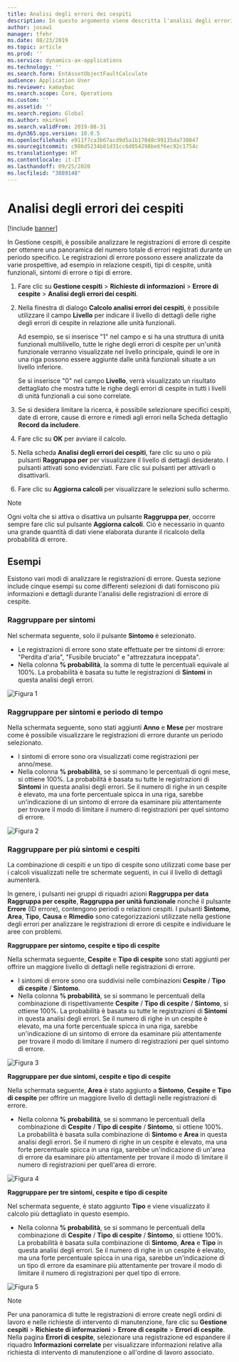 ```yaml
---
title: Analisi degli errori dei cespiti
description: In questo argomento viene descritta l'analisi degli errori di cespite in Gestione cespiti.
author: josaw1
manager: tfehr
ms.date: 08/23/2019
ms.topic: article
ms.prod: ''
ms.service: dynamics-ax-applications
ms.technology: ''
ms.search.form: EntAssetObjectFaultCalculate
audience: Application User
ms.reviewer: kamaybac
ms.search.scope: Core, Operations
ms.custom: ''
ms.assetid: ''
ms.search.region: Global
ms.author: mkirknel
ms.search.validFrom: 2019-08-31
ms.dyn365.ops.version: 10.0.5
ms.openlocfilehash: e911f7ca3b67acd9d5a1b170d8c99135da730847
ms.sourcegitcommit: c986d5234b81d31cc6d054298be6f6ec92c1754c
ms.translationtype: HT
ms.contentlocale: it-IT
ms.lasthandoff: 09/25/2020
ms.locfileid: "3889148"
---
```

# <a name="asset-fault-analysis"></a>Analisi degli errori dei cespiti

[!include [banner](../../includes/banner.md)]

 

In Gestione cespiti, è possibile analizzare le registrazioni di errore di cespite per ottenere una panoramica del numero totale di errori registrati durante un periodo specifico. Le registrazioni di errore possono essere analizzate da varie prospettive, ad esempio in relazione cespiti, tipi di cespite, unità funzionali, sintomi di errore o tipi di errore.

1. Fare clic su **Gestione cespiti** > **Richieste di informazioni** > **Errore di cespite** > **Analisi degli errori dei cespiti**.

2. Nella finestra di dialogo **Calcolo analisi errori dei cespiti**, è possibile utilizzare il campo **Livello** per indicare il livello di dettagli delle righe degli errori di cespite in relazione alle unità funzionali. 

    Ad esempio, se si inserisce "1" nel campo e si ha una struttura di unità funzionali multilivello, tutte le righe degli errori di cespite per un'unità funzionale verranno visualizzate nel livello principale, quindi le ore in una riga possono essere aggiunte dalle unità funzionali situate a un livello inferiore. 
        
    Se si inserisce "0" nel campo **Livello**, verrà visualizzato un risultato dettagliato che mostra tutte le righe degli errori di cespite in tutti i livelli di unità funzionali a cui sono correlate.

3. Se si desidera limitare la ricerca, è possibile selezionare specifici cespiti, date di errore, cause di errore e rimedi agli errori nella Scheda dettaglio **Record da includere**.

4. Fare clic su **OK** per avviare il calcolo.

5. Nella scheda **Analisi degli errori dei cespiti**, fare clic su uno o più pulsanti **Raggruppa per** per visualizzare il livello di dettagli desiderato. I pulsanti attivati sono evidenziati. Fare clic sui pulsanti per attivarli o disattivarli.

6. Fare clic su **Aggiorna calcoli** per visualizzare le selezioni sullo schermo. 

>[!NOTE]
>Ogni volta che si attiva o disattiva un pulsante **Raggruppa per**, occorre sempre fare clic sul pulsante **Aggiorna calcoli**. Ciò è necessario in quanto una grande quantità di dati viene elaborata durante il ricalcolo della probabilità di errore.

## <a name="examples"></a>Esempi

Esistono vari modi di analizzare le registrazioni di errore. Questa sezione include cinque esempi su come differenti selezioni di dati forniscono più informazioni e dettagli durante l'analisi delle registrazioni di errore di cespite.

### <a name="group-by-symptoms"></a>Raggruppare per sintomi

Nel schermata seguente, solo il pulsante **Sintomo** è selezionato.

- Le registrazioni di errore sono state effettuate per tre sintomi di errore: "Perdita d'aria", "Fusibile bruciato" e "attrezzatura inceppata".  
- Nella colonna **% probabilità**, la somma di tutte le percentuali equivale al 100%. La probabilità è basata su tutte le registrazioni di **Sintomi** in questa analisi degli errori.

![Figura 1](media/06-controlling-and-reporting.png)

### <a name="group-by-symptoms-and-time-period"></a>Raggruppare per sintomi e periodo di tempo

Nella schermata seguente, sono stati aggiunti **Anno** e **Mese** per mostrare come è possibile visualizzare le registrazioni di errore durante un periodo selezionato.

- I sintomi di errore sono ora visualizzati come registrazioni per anno/mese.  
- Nella colonna **% probabilità**, se si sommano le percentuali di ogni mese, si ottiene 100%. La probabilità è basata su tutte le registrazioni di **Sintomi** in questa analisi degli errori. Se il numero di righe in un cespite è elevato, ma una forte percentuale spicca in una riga, sarebbe un'indicazione di un sintomo di errore da esaminare più attentamente per trovare il modo di limitare il numero di registrazioni per quel sintomo di errore.

![Figura 2](media/07-controlling-and-reporting.png)

### <a name="group-by-multiple-symptoms-and-assets"></a>Raggruppare per più sintomi e cespiti

La combinazione di cespiti e un tipo di cespite sono utilizzati come base per i calcoli visualizzati nelle tre schermate seguenti, in cui il livello di dettagli aumenterà.  

In genere, i pulsanti nei gruppi di riquadri azioni **Raggruppa per data** **Raggruppa per cespite**, **Raggruppa per unità funzionale** nonché il pulsante **Errore** (ID errore), contengono periodi o relazioni cespiti. I pulsanti **Sintomo**, **Area**, **Tipo**, **Causa** e **Rimedio** sono categorizzazioni utilizzate nella gestione degli errori per analizzare le registrazioni di errore di cespite e individuare le aree con problemi.  

**Raggruppare per sintomo, cespite e tipo di cespite**

Nella schermata seguente, **Cespite** e **Tipo di cespite** sono stati aggiunti per offrire un maggiore livello di dettagli nelle registrazioni di errore.

- I sintomi di errore sono ora suddivisi nelle combinazioni **Cespite** / **Tipo di cespite** / **Sintomo**.  
- Nella colonna **% probabilità**, se si sommano le percentuali della combinazione di rispettivamente **Cespite** / **Tipo di cespite** / **Sintomo**, si ottiene 100%. La probabilità è basata su tutte le registrazioni di **Sintomi** in questa analisi degli errori. Se il numero di righe in un cespite è elevato, ma una forte percentuale spicca in una riga, sarebbe un'indicazione di un sintomo di errore da esaminare più attentamente per trovare il modo di limitare il numero di registrazioni per quel sintomo di errore.

![Figura 3](media/08-controlling-and-reporting.png)

**Raggruppare per due sintomi, cespite e tipo di cespite**

Nella schermata seguente, **Area** è stato aggiunto a **Sintomo**, **Cespite** e **Tipo di cespite** per offrire un maggiore livello di dettagli nelle registrazioni di errore.

- Nella colonna **% probabilità**, se si sommano le percentuali della combinazione di **Cespite** / **Tipo di cespite** / **Sintomo**, si ottiene 100%. La probabilità è basata sulla combinazione di **Sintomo** e **Area** in questa analisi degli errori. Se il numero di righe in un cespite è elevato, ma una forte percentuale spicca in una riga, sarebbe un'indicazione di un'area di errore da esaminare più attentamente per trovare il modo di limitare il numero di registrazioni per quell'area di errore.  

![Figura 4](media/09-controlling-and-reporting.png)

**Raggruppare per tre sintomi, cespite e tipo di cespite**

Nel schermata seguente, è stato aggiunto **Tipo** e viene visualizzato il calcolo più dettagliato in questo esempio.
 
- Nella colonna **% probabilità**, se si sommano le percentuali della combinazione di **Cespite** / **Tipo di cespite** / **Sintomo**, si ottiene 100%. La probabilità è basata sulla combinazione di **Sintomo**, **Area** e **Tipo** in questa analisi degli errori. Se il numero di righe in un cespite è elevato, ma una forte percentuale spicca in una riga, sarebbe un'indicazione di un tipo di errore da esaminare più attentamente per trovare il modo di limitare il numero di registrazioni per quel tipo di errore.

![Figura 5](media/10-controlling-and-reporting.png)


>[!NOTE]
>Per una panoramica di tutte le registrazioni di errore create negli ordini di lavoro e nelle richieste di intervento di manutenzione, fare clic su **Gestione cespiti** > **Richieste di informazioni** > **Errore di cespite** > **Errori di cespite**. Nella pagina **Errori di cespite**, selezionare una registrazione ed espandere il riquadro **Informazioni correlate** per visualizzare informazioni relative alla richiesta di intervento di manutenzione o all'ordine di lavoro associato.

